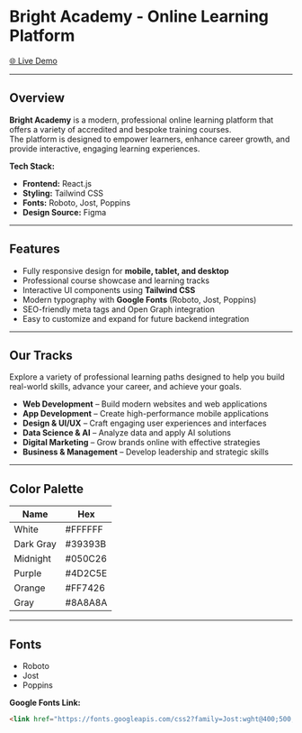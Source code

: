 # Bright Academy - Online Learning Platform

[🌐 Live Demo](https://coder-irfan.github.io/bright-academy/)

---

## Overview

**Bright Academy** is a modern, professional online learning platform that offers a variety of accredited and bespoke training courses.  
The platform is designed to empower learners, enhance career growth, and provide interactive, engaging learning experiences.  

**Tech Stack:**  
- **Frontend:** React.js  
- **Styling:** Tailwind CSS  
- **Fonts:** Roboto, Jost, Poppins  
- **Design Source:** Figma  

---

## Features

- Fully responsive design for **mobile, tablet, and desktop**  
- Professional course showcase and learning tracks  
- Interactive UI components using **Tailwind CSS**  
- Modern typography with **Google Fonts** (Roboto, Jost, Poppins)  
- SEO-friendly meta tags and Open Graph integration  
- Easy to customize and expand for future backend integration  

---

## Our Tracks

Explore a variety of professional learning paths designed to help you build real-world skills, advance your career, and achieve your goals.  

- **Web Development** – Build modern websites and web applications  
- **App Development** – Create high-performance mobile applications  
- **Design & UI/UX** – Craft engaging user experiences and interfaces  
- **Data Science & AI** – Analyze data and apply AI solutions  
- **Digital Marketing** – Grow brands online with effective strategies  
- **Business & Management** – Develop leadership and strategic skills  

---

## Color Palette

| Name        | Hex       |
|------------|-----------|
| White      | #FFFFFF   |
| Dark Gray  | #39393B   |
| Midnight   | #050C26   |
| Purple     | #4D2C5E   |
| Orange     | #FF7426   |
| Gray       | #8A8A8A   |

---

## Fonts

- Roboto  
- Jost  
- Poppins  

**Google Fonts Link:**  
```html
<link href="https://fonts.googleapis.com/css2?family=Jost:wght@400;500;600;700&family=Poppins:wght@400;500;600;700&family=Roboto:wght@400;500;700&display=swap" rel="stylesheet">
